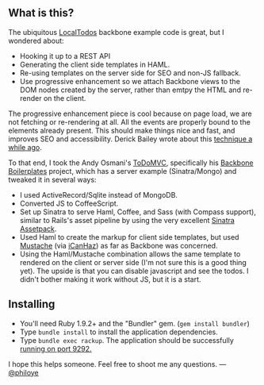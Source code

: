 ## What is this?

The ubiquitous [LocalTodos](http://documentcloud.github.com/backbone/examples/todos/index.html) backbone example code is great, but I wondered about:

*  Hooking it up to a REST API
*  Generating the client side templates in HAML.
*  Re-using templates on the server side for SEO and non-JS fallback.
*  Use progressive enhancement so we attach Backbone views to the DOM nodes created by the server, rather than emtpy the HTML and re-render on the client.

The progressive enhancement piece is cool because on page load, we are not fetching or re-rendering at all. All the events are properly bound to the elements already present. This should make things nice and fast, and improves SEO and accessibility. Derick Bailey wrote about this [technique a while ago](http://lostechies.com/derickbailey/2011/09/26/seo-and-accessibility-with-html5-pushstate-part-2-progressive-enhancement-with-backbone-js/).


To that end, I took the Andy Osmani's [ToDoMVC](http://addyosmani.github.com/todomvc/), specifically his [Backbone Boilerplates](https://github.com/addyosmani/backbone-boilerplates) project, which has a server example (Sinatra/Mongo) and tweaked it in several ways:

*  I used ActiveRecord/Sqlite instead of MongoDB.
*  Converted JS to CoffeeScript.
*  Set up Sinatra to serve Haml, Coffee, and Sass (with Compass support), similar to Rails's asset pipeline by using the very excellent [Sinatra Assetpack](https://github.com/rstacruz/sinatra-assetpack).
*  Used Haml to create the markup for client side templates, but used [Mustache](http://mustache.github.com/) (via [iCanHaz](http://icanhazjs.com/)) as far as Backbone was concerned.
*  Using the Haml/Mustache combination allows the same template to rendered on the client or server side (I'm not sure this is a good thing yet). The upside is that you can disable javascript and see the todos. I didn't bother making it work without JS, but it is a start.

## Installing

* You'll need Ruby 1.9.2+ and the "Bundler" gem. (`gem install bundler`)
* Type `bundle install` to install the application dependencies.
* Type `bundle exec rackup`. The application should be successfully [running on port 9292.](http://localhost:9292)


I hope this helps someone. Feel free to shoot me any questions.
— [@philoye](http://twitter.com/philoye)


